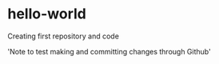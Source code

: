 # hello-world
Creating first repository and code

'Note to test making and committing changes through Github'
